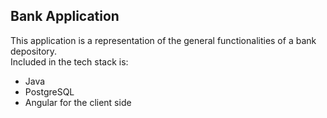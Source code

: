 ## Bank Application
This application is a representation of the general functionalities of a bank depository. <br/> 
Included in the tech stack is:
* Java
* PostgreSQL
* Angular for the client side 